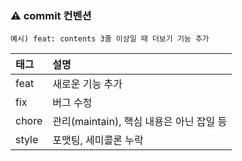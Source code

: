 ### ⚠️ commit 컨벤션

```
예시) feat: contents 3줄 이상일 때 더보기 기능 추가
```

| 태그       | 설명                      |
|:---------|:------------------------|
| feat     | 새로운 기능 추가               |
| fix      | 버그 수정                   |
| chore    | 관리(maintain), 핵심 내용은 아닌 잡일 등  |
| style    | 포맷팅, 세미콜론 누락        |
